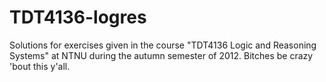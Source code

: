 TDT4136-logres
==============

Solutions for exercises given in the course "TDT4136 Logic and Reasoning Systems" at NTNU during the autumn semester of 2012. Bitches be crazy 'bout this y'all.